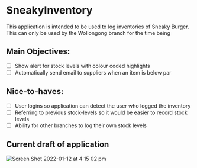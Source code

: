 # SneakyInventory
This application is intended to be used to log inventories of Sneaky Burger. This can only be used by the Wollongong branch for the time being

## Main Objectives:
- [ ] Show alert for stock levels with colour coded highlights
- [ ] Automatically send email to suppliers when an item is below par

## Nice-to-haves:
- [ ] User logins so application can detect the user who logged the inventory
- [ ] Referring to previous stock-levels so it would be easier to record stock levels 
- [ ] Ability for other branches to log their own stock levels 

## Current draft of application 
![Screen Shot 2022-01-12 at 4 15 02 pm](https://user-images.githubusercontent.com/34329523/149068447-4c162d1f-74ce-4a80-8aec-7b61977cf2f7.png)
